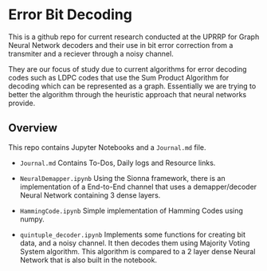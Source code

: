 # Error Bit Decoding

This is a github repo for current research conducted at the UPRRP for Graph Neural Network decoders and their use in bit error correction from a transmiter and a reciever through a noisy channel.

They are our focus of study due to current algorithms for error decoding codes such as LDPC codes that use the Sum Product Algorithm for decoding which can be represented as a graph. Essentially we are trying to better the algorithm through the heuristic approach that neural networks provide.

  ## Overview

This repo contains Jupyter Notebooks and a `Journal.md` file. 

- `Journal.md` Contains To-Dos, Daily logs and Resource links. 

- `NeuralDemapper.ipynb` Using the Sionna framework, there is an implementation of a End-to-End channel that uses a demapper/decoder Neural Network containing 3 dense layers.

- `HammingCode.ipynb` Simple implementation of Hamming Codes using numpy. 

- `quintuple_decoder.ipynb` Implements some functions for creating bit data, and a noisy channel. It then decodes them using Majority Voting System algorithm. This algorithm is compared to a 2 layer dense Neural Network that is also built in the notebook. 
